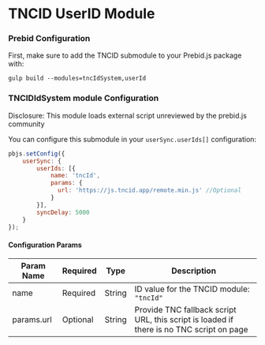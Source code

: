 # TNCID UserID Module

### Prebid Configuration

First, make sure to add the TNCID submodule to your Prebid.js package with: 

```
gulp build --modules=tncIdSystem,userId
```

### TNCIDIdSystem module Configuration

Disclosure: This module loads external script unreviewed by the prebid.js community

You can configure this submodule in your `userSync.userIds[]` configuration:

```javascript
pbjs.setConfig({
    userSync: {
        userIds: [{
            name: 'tncId',
            params: {
              url: 'https://js.tncid.app/remote.min.js' //Optional
            }
        }],
        syncDelay: 5000
    }
});
```
#### Configuration Params

| Param Name | Required | Type | Description |
| --- | --- | --- | --- |
| name | Required | String | ID value for the TNCID module: `"tncId"` |
| params.url | Optional | String | Provide TNC fallback script URL, this script is loaded if there is no TNC script on page |
